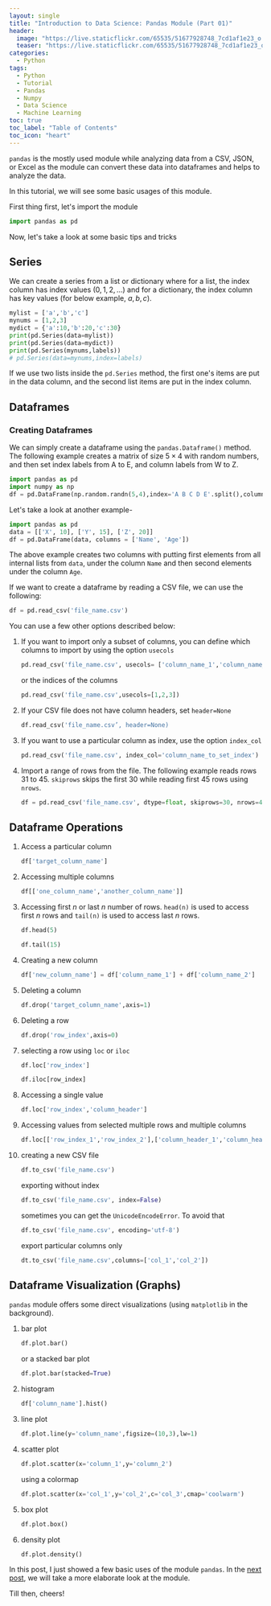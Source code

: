```yaml
---
layout: single
title: "Introduction to Data Science: Pandas Module (Part 01)"
header:
  image: "https://live.staticflickr.com/65535/51677928748_7cd1af1e23_o.png"
  teaser: "https://live.staticflickr.com/65535/51677928748_7cd1af1e23_o.png"
categories:
  - Python
tags:
  - Python
  - Tutorial
  - Pandas
  - Numpy
  - Data Science
  - Machine Learning
toc: true
toc_label: "Table of Contents"
toc_icon: "heart"
---
```




`pandas` is the mostly used module while analyzing data from a CSV, JSON, or Excel as the module can convert these data into dataframes and helps to analyze the data.

In this tutorial, we will see some basic usages of this module.

First thing first, let's import the module
```python
import pandas as pd
```
Now, let's take a look at some basic tips and tricks

## Series
We can create a series from a list or dictionary where for a list, the index column has index values ($0,1,2,\dots$) and for a dictionary, the index column has key values (for below example, $a,b,c$).
```python
mylist = ['a','b','c']
mynums = [1,2,3]
mydict = {'a':10,'b':20,'c':30}
print(pd.Series(data=mylist))
print(pd.Series(data=mydict))
print(pd.Series(mynums,labels))
# pd.Series(data=mynums,index=labels)
```
If we use two lists inside the `pd.Series` method, the first one's items are put in the data column, and the second list items are put in the index column.

## Dataframes
### Creating Dataframes
We can simply create a dataframe using the `pandas.Dataframe()` method. The following example creates a matrix of size $5 \times 4$ with random numbers, and then set index labels from A to E, and column labels from W to Z.
```python
import pandas as pd
import numpy as np
df = pd.DataFrame(np.random.randn(5,4),index='A B C D E'.split(),columns='W X Y Z'.split())
```

Let's take a look at another example-
```python
import pandas as pd
data = [['X', 10], ['Y', 15], ['Z', 20]]
df = pd.DataFrame(data, columns = ['Name', 'Age'])
```
The above example creates two columns with putting first elements from all internal lists from `data`, under the column `Name` and then second elements under the column `Age`.

If we want to create a dataframe by reading a CSV file, we can use the following:
```python
df = pd.read_csv('file_name.csv')
```

You can use a few other options described below:

1. If you want to import only a subset of columns, you can define which columns to import by using the option `usecols`
	```python
	pd.read_csv('file_name.csv', usecols= ['column_name_1','column_name_2'])
	```
	or the indices of the columns
	```python
	pd.read_csv('file_name.csv',usecols=[1,2,3])
	```

2. If your CSV file does not have column headers, set `header=None`
	```python
	df.read_csv('file_name.csv’, header=None)
	```

3. If you want to use a particular column as index, use the option `index_col`
	```python
	pd.read_csv('file_name.csv', index_col='column_name_to_set_index')
	```
4. Import a range of rows from the file. The following example reads rows $31$ to $45$. `skiprows` skips the first $30$ while reading first $45$ rows using `nrows`.
	```python
	df = pd.read_csv('file_name.csv', dtype=float, skiprows=30, nrows=45)
	```


## Dataframe Operations
1. Access a particular column
	```python
	df['target_column_name']
	```
2. Accessing multiple columns
	```python
	df[['one_column_name','another_column_name']]
	```
3. Accessing first $n$ or last $n$ number of rows. `head(n)` is used to access first $n$ rows and `tail(n)` is used to access last $n$ rows.
	```python
	df.head(5)
	```
	```python
	df.tail(15)
	```
5. Creating a new column
	```python
	df['new_column_name'] = df['column_name_1'] + df['column_name_2']
	```
6. Deleting a column
	```python
	df.drop('target_column_name',axis=1)
	```
7. Deleting a row
	```python
	df.drop('row_index',axis=0)
	```
8. selecting a row using `loc` or `iloc`
	```python
	df.loc['row_index']
	```
	```python
	df.iloc[row_index]
	```
9. Accessing a single value
	```python
	df.loc['row_index','column_header']
	```
10. Accessing values from selected multiple rows and multiple columns
	```python
	df.loc[['row_index_1','row_index_2'],['column_header_1','column_header_2']]
	```
11. creating a new CSV file
	```python
	df.to_csv('file_name.csv')
	```
	exporting without index

	```python
	df.to_csv('file_name.csv', index=False)
	```
	sometimes you can get the `UnicodeEncodeError`. To avoid that

	```python
	df.to_csv('file_name.csv', encoding='utf-8')
	```
	export particular columns only
	```python
	dt.to_csv('file_name.csv',columns=['col_1','col_2'])
	```

## Dataframe Visualization (Graphs)
`pandas` module offers some direct visualizations (using `matplotlib` in the background).
1. bar plot
	```python
	df.plot.bar()
	```
	or a stacked bar plot

	```python
	df.plot.bar(stacked=True) 
	```
2. histogram
	```python
	df['column_name'].hist()
	```
3. line plot
	```python
	df.plot.line(y='column_name',figsize=(10,3),lw=1)
	```
4. scatter plot
	```python
	df.plot.scatter(x='column_1',y='column_2')
	```
	using a colormap
	```python
	df.plot.scatter(x='col_1',y='col_2',c='col_3',cmap='coolwarm')
	```
5. box plot
	```python
	df.plot.box()
	```
6. density plot
	```python
	df.plot.density()
	```

In this post, I just showed a few basic uses of the module `pandas`. In the [next post](https://shantoroy.com/python/intro-to-data-science-pandas-module-part-2/), we will take a more elaborate look at the module. 

Till then, cheers!
<!--stackedit_data:
eyJoaXN0b3J5IjpbMjA5MDc0Mjc2LC0xODU0Mzc2OTAxLC0xNj
IxNjUwNzhdfQ==
-->